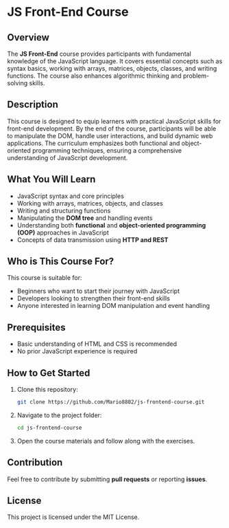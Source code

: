 # JS Front-End Course

## Overview

The **JS Front-End** course provides participants with fundamental knowledge of the JavaScript language. It covers essential concepts such as syntax basics, working with arrays, matrices, objects, classes, and writing functions. The course also enhances algorithmic thinking and problem-solving skills.

## Description

This course is designed to equip learners with practical JavaScript skills for front-end development. By the end of the course, participants will be able to manipulate the DOM, handle user interactions, and build dynamic web applications. The curriculum emphasizes both functional and object-oriented programming techniques, ensuring a comprehensive understanding of JavaScript development.

## What You Will Learn

- JavaScript syntax and core principles
- Working with arrays, matrices, objects, and classes
- Writing and structuring functions
- Manipulating the **DOM tree** and handling events
- Understanding both **functional** and **object-oriented programming (OOP)** approaches in JavaScript
- Concepts of data transmission using **HTTP and REST**

## Who is This Course For?

This course is suitable for:

- Beginners who want to start their journey with JavaScript
- Developers looking to strengthen their front-end skills
- Anyone interested in learning DOM manipulation and event handling

## Prerequisites

- Basic understanding of HTML and CSS is recommended
- No prior JavaScript experience is required

## How to Get Started

1. Clone this repository:
   ```sh
   git clone https://github.com/Mario8802/js-frontend-course.git
   ```
2. Navigate to the project folder:
   ```sh
   cd js-frontend-course
   ```
3. Open the course materials and follow along with the exercises.

## Contribution

Feel free to contribute by submitting **pull requests** or reporting **issues**.

## License

This project is licensed under the MIT License.

